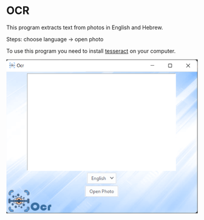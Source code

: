 # OCR
This program extracts text from photos in English and Hebrew.

Steps: choose language -> open photo

To use this program you need to install [tesseract](https://tesseract-ocr.github.io/tessdoc/Home.html) on your computer.

![demo](demo.png)